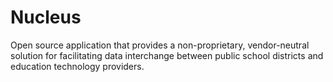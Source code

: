 # Nucleus

Open source application that provides a non-proprietary, vendor-neutral solution for facilitating 
data interchange between public school districts and education technology providers.
